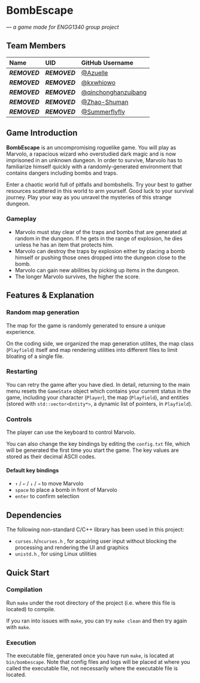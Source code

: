# BombEscape
*— a game made for ENGG1340 group project*

## Team Members

| **Name**     | **UID**      | **GitHub Username**                                           |
| :----------- | :----------- | :------------------------------------------------------------ |
| ***REMOVED*** | ***REMOVED*** | [@Azuelle](https://github.com/Azuelle)                        | 
| ***REMOVED*** | ***REMOVED*** | [@kxwhiowo](https://github.com/kxwhiowo)                      |
| ***REMOVED*** | ***REMOVED*** | [@qinchonghanzuibang](https://github.com/qinchonghanzuibang)  |
| ***REMOVED*** | ***REMOVED*** | [@Zhao-Shuman](https://github.com/Zhao-Shuman)                |
| ***REMOVED*** | ***REMOVED*** | [@Summerflyfly](https://github.com/Summerflyfly)              |

## Game Introduction
**BombEscape** is an uncompromising roguelike game. You will play as Marvolo, a rapacious wizard who overstudied dark magic and is now imprisoned in an unknown dungeon. In order to survive, Marvolo has to familiarize himself quickly with a randomly-generated environment that contains dangers including bombs and traps. 

Enter a chaotic world full of pitfalls and bombshells. Try your best to gather resources scattered in this world to arm yourself. Good luck to your survival journey. Play your way as you unravel the mysteries of this strange dungeon.

### Gameplay
- Marvolo must stay clear of the traps and bombs that are generated at random in the dungeon. If he gets in the range of explosion, he dies unless he has an item that protects him.
- Marvolo can destroy the traps by explosion either by placing a bomb himself or pushing those ones dropped into the dungeon close to the bomb. 
- Marvolo can gain new abilities by picking up items in the dungeon.
- The longer Marvolo survives, the higher the score. 

## Features & Explanation

### Random map generation
The map for the game is randomly generated to ensure a unique experience.

On the coding side, we organized the map generation utilites, the map class (`Playfield`) itself and map rendering utilities into different files to limit bloating of a single file.

### Restarting
You can retry the game after you have died. In detail, returning to the main menu resets the `GameState` object which contains your current status in the game, including your character (`Player`), the map (`Playfield`), and entities (stored with `std::vector<Entity*>`, a dynamic list of pointers, in `Playfield`).

### Controls
The player can use the keyboard to control Marvolo.

You can also change the key bindings by editing the `config.txt` file, which will be generated the first time you start the game. The key values are stored as their decimal ASCII codes.

#### Default key bindings
- `↑` / `←` / `↓` / `→` to move Marvolo
- `space` to place a bomb in front of Marvolo
- `enter` to confirm selection

## Dependencies
The following non-standard C/C++ library has been used in this project:
- `curses.h`/`ncurses.h` , for acquiring user input without blocking the processing and rendering the UI and graphics
- `unistd.h` , for using Linux utilities

## Quick Start

### Compilation
Run `make` under the root directory of the project (i.e. where this file is located) to compile.

If you ran into issues with `make`, you can try `make clean` and then try again with `make`.

### Execution
The executable file, generated once you have run `make`, is located at `bin/bombescape`. Note that config files and logs will be placed at where you called the executable file, not necessarily where the executable file is located.

<!-- README REQUIREMENT

▪ Identification of the team members.
▪ A description of your game and introduce the game rules.
▪ A list of features that you have implemented and explain how each coding element 1 to 5 listed under the coding requirements aforementioned support your features.
▪ A list of non-standard C/C++ libraries, if any, that are used in your work and integrated to your code repo. Please also indicate what features in your game are supported by these libraries.
▪ Compilation and execution instructions. This serves like a "Quick start" of your game. The teaching team will follow your instructions to compile and run your game.
-->
